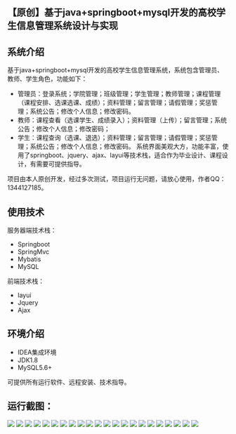 ## 【原创】基于java+springboot+mysql开发的高校学生信息管理系统设计与实现

## 系统介绍

基于java+springboot+mysql开发的高校学生信息管理系统，系统包含管理员、教师、学生角色，功能如下：
- 管理员：登录系统；学院管理；班级管理；学生管理；教师管理；课程管理（课程安排、选课选课、成绩）；资料管理；留言管理；请假管理；奖惩管理；系统公告；修改个人信息；修改密码。
- 教师：课程查看（选课学生、成绩录入）；资料管理（上传）；留言管理；系统公告；修改个人信息；修改密码；
- 学生：课程查询（选课、退选）；资料管理；留言管理；请假管理；奖惩管理；系统公告；修改个人信息；修改密码。
系统界面美观大方，功能丰富，使用了springboot、jquery、ajax、layui等技术栈，适合作为毕业设计、课程设计，有需要可提供指导。

项目由本人原创开发，经过多次测试，项目运行无问题，请放心使用，作者QQ：1344127185。

## 使用技术

服务器端技术栈：

- Springboot
- SpringMvc
- Mybatis
- MySQL

前端技术栈：

- layui
- Jquery
- Ajax

## 环境介绍

- IDEA集成环境
- JDK1.8
- MySQL5.6+

可提供所有运行软件、远程安装、技术指导。

## 运行截图：
![](https://github.com/itcoderyhl/student-info-mgr/blob/main/images/1.png)
![](https://github.com/itcoderyhl/student-info-mgr/blob/main/images/2.png)
![](https://github.com/itcoderyhl/student-info-mgr/blob/main/images/3.png)
![](https://github.com/itcoderyhl/student-info-mgr/blob/main/images/4.png)
![](https://github.com/itcoderyhl/student-info-mgr/blob/main/images/5.png)
![](https://github.com/itcoderyhl/student-info-mgr/blob/main/images/6.png)
![](https://github.com/itcoderyhl/student-info-mgr/blob/main/images/7.png)
![](https://github.com/itcoderyhl/student-info-mgr/blob/main/images/8.png)
![](https://github.com/itcoderyhl/student-info-mgr/blob/main/images/9.png)
![](https://github.com/itcoderyhl/student-info-mgr/blob/main/images/10.png)
![](https://github.com/itcoderyhl/student-info-mgr/blob/main/images/11.png)
![](https://github.com/itcoderyhl/student-info-mgr/blob/main/images/12.png)
![](https://github.com/itcoderyhl/student-info-mgr/blob/main/images/13.png)
![](https://github.com/itcoderyhl/student-info-mgr/blob/main/images/14.png)
![](https://github.com/itcoderyhl/student-info-mgr/blob/main/images/15.png)
![](https://github.com/itcoderyhl/student-info-mgr/blob/main/images/16.png)
![](https://github.com/itcoderyhl/student-info-mgr/blob/main/images/17.png)
![](https://github.com/itcoderyhl/student-info-mgr/blob/main/images/18.png)
![](https://github.com/itcoderyhl/student-info-mgr/blob/main/images/19.png)
![](https://github.com/itcoderyhl/student-info-mgr/blob/main/images/20.png)
![](https://github.com/itcoderyhl/student-info-mgr/blob/main/images/21.png)
![](https://github.com/itcoderyhl/student-info-mgr/blob/main/images/22.png)

